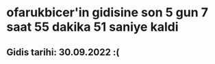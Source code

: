 # ofarukbicer'in gidisine son 5 gun 7 saat 55 dakika 51 saniye kaldi

## Gidis tarihi: 30.09.2022 :(